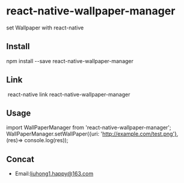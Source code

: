 # react-native-wallpaper-manager

set Wallpaper with react-native

## Install

  npm install --save react-native-wallpaper-manager
  
## Link

  react-native link react-native-wallpaper-manager
  
## Usage

  import WallPaperManager from 'react-native-wallpaper-manager';
  WallPaperManager.setWallPaper({uri: 'http://example.com/test.png'}, (res)=> console.log(res));
  
## Concat

- Email:[liuhong1.happy@163.com](mailto:liuhong1.happy@163.com)
  
